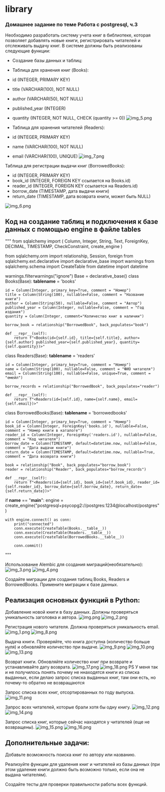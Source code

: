 # library
### Домашнее задание по теме Работа с postgresql, ч.3

Необходимо разработать систему учета книг в библиотеке, которая позволяет добавлять новые книги, 
регистрировать читателей и отслеживать выдачу книг. В системе должны быть реализованы следующие функции:

- Создание базы данных и таблиц:
- Таблица для хранения книг (Books):
- id (INTEGER, PRIMARY KEY)
- title (VARCHAR(100), NOT NULL)
- author (VARCHAR(50), NOT NULL)
- published_year (INTEGER)
- quantity (INTEGER, NOT NULL, CHECK (quantity >= 0))
![img_5.png](img_5.png)

- Таблица для хранения читателей (Readers):
- id (INTEGER, PRIMARY KEY)
- name (VARCHAR(100), NOT NULL)
- email (VARCHAR(100), UNIQUE)
![img_7.png](img_7.png)

Таблица для регистрации выдачи книг (BorrowedBooks):
- id (INTEGER, PRIMARY KEY)
- book_id (INTEGER, FOREIGN KEY ссылается на Books.id)
- reader_id (INTEGER, FOREIGN KEY ссылается на Readers.id)
- borrow_date (TIMESTAMP, дата выдачи книги)
- return_date (TIMESTAMP, дата возврата книги, может быть NULL)

![img_6.png](img_6.png)

## Код на создание таблиц и подключения к базе данных с помощью engine в файле tables
"""
from sqlalchemy import (
    Column, Integer, String, Text, ForeignKey, DECIMAL, TIMESTAMP, CheckConstraint, create_engine
)

from sqlalchemy.orm import relationship, Session, foreign
from sqlalchemy.ext.declarative import declarative_base
import warnings
from sqlalchemy.schema import CreateTable
from datetime import datetime

warnings.filterwarnings("ignore")
Base = declarative_base()
class Books(Base):
    __tablename__ = 'books'

    id = Column(Integer, primary_key=True, comment = "Номер")
    title = Column(String(100), nullable=False, comment = "Название книги")
    author = Column(String(50), nullable=False, comment = "Автор")
    published_year = Column(Integer, nullable=False, comment = "Год издания")
    quantity = Column(Integer, comment="Количество книг в наличии")

    borrow_book = relationship("BorrowedBook", back_populates="book")

    def __repr__(self):
        return f"<Books(id={self.id}, title={self.title}, author={self.author} published_year={self.published_year}, quantity={self.quantity})>"

class Readers(Base):
    __tablename__ = 'readers'

    id = Column(Integer, primary_key=True, comment = "Номер")
    name = Column(String(100), nullable=False, comment = "ФИО читателя")
    email = Column(String(100), nullable=False, unique=True, comment = "емейл")

    borrow_records = relationship("BorrowedBook", back_populates="reader")

    def __repr__(self):
        return f"<Readers(id={self.id}, name={self.name}, email={self.email})>"

class BorrowedBooks(Base):
    __tablename__ = 'borrowedbooks'

    id = Column(Integer, primary_key=True, comment = "Номер")
    book_id = Column(Integer, ForeignKey('books.id'), nullable=False, comment = "Номер книги в каталоге")
    reader_id = Column(Integer, ForeignKey('readers.id'), nullable=False, comment = "Код читателя")
    borrow_date = Column(TIMESTAMP, default=datetime.now, nullable=False, comment = "Дата выдачи книги")
    return_date = Column(TIMESTAMP, default=datetime.now, nullable=True, comment = "Дата возврата книги")

    book = relationship("Book", back_populates="borrow_book")
    reader = relationship("Reader", back_populates="borrow_records")

    def __repr__(self):
        return f"<Readers(id={self.id}, book_id={self.book_id}, reader_id={self.reader_id}, borrow_date={self.borrow_date}, return_date={self.return_date})>"

if __name__ == "__main__":
    engine = create_engine("postgresql+psycopg2://postgres:1234@localhost/postgres")

    with engine.connect() as conn:
        print("connected")
        conn.execute(CreateTable(Books.__table__))
        conn.execute(CreateTable(Readers.__table__))
        conn.execute(CreateTable(BorrowedBooks.__table__))

        conn.commit()
"""

Использование Alembic для создания миграций(необязательно):
![img_3.png](img_3.png)
![img_4.png](img_4.png)

Создайте миграции для создания таблиц Books, Readers и BorrowedBooks.
Примените миграции к базе данных.



## Реализация основных функций в Python:

Добавление новой книги в базу данных. Должны проверяться уникальность заголовка и автора.
![img.png](img.png)
![img_2.png](img_2.png)

Регистрация нового читателя. Должна проверяться уникальность email.
![img_1.png](img_1.png)
![img_8.png](img_8.png)

Выдача книги. Проверяйте, что книга доступна (количество больше нуля) и обновляйте количество при выдаче.
![img_9.png](img_9.png)
![img_10.png](img_10.png)
![img_13.png](img_13.png)

Возврат книги. Обновляйте количество книг при возврате и устанавливайте дату возврата.
![img_17.png](img_17.png)
![img_18.png](img_18.png)
PS У меня так и не получилось понять почему не ннаходятся книги из списка выданных, если делаю запрос списка выданных книг, там они есть, но почему-то обратно не возвращаются


Запрос списка всех книг, отсортированных по году выпуска.
![img_11.png](img_11.png)

Запрос всех читателей, которые брали хотя бы одну книгу.
![img_12.png](img_12.png)
![img_14.png](img_14.png)


Запрос списка книг, которые сейчас находятся у читателей (еще не возвращены).
![img_15.png](img_15.png)
![img_16.png](img_16.png)


## Дополнительные задачи:

Добавьте возможность поиска книг по автору или названию.

Реализуйте функции для удаления книг и читателей из базы данных (при этом удаление книги должно быть возможно только, если она не выдана читателям).

Создайте тесты для проверки правильности работы всех функций.


